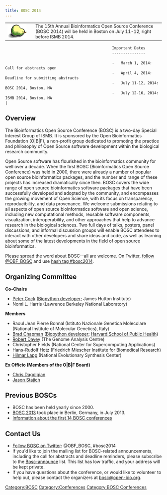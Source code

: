 ```yaml
---
title: BOSC 2014
---
```


|                                            |     |                                                                                                                                 |
|--------------------------------------------|-----|---------------------------------------------------------------------------------------------------------------------------------|
| ![The Bosc Pear](Pear.png "The Bosc Pear") |     | The 15th Annual Bioinformatics Open Source Conference (BOSC 2014) will be held in Boston on July 11-12, right before ISMB 2014. 
                                                                                                                                                                                     
                                                    Important Dates                                                                                                                  
                                                    ---------------                                                                                                                  
                                                                                                                                                                                     
                                                    -   March 1, 2014: Call for abstracts open                                                                                       
                                                    -   April 4, 2014: Deadline for submitting abstracts                                                                             
                                                    -   July 11-12, 2014: BOSC 2014, Boston, MA                                                                                      
                                                    -   July 12-16, 2014: ISMB 2014, Boston, MA                                                                                      |

Overview
--------

The Bioinformatics Open Source Conference (BOSC) is a two-day Special
Interest Group of ISMB. It is sponsored by the Open Bioinformatics
Foundation (O|B|F), a non-profit group dedicated to promoting the
practice and philosophy of Open Source software development within the
biological research community.

Open Source software has flourished in the bioinformatics community for
well over a decade. When the first BOSC (Bioinformatics Open Source
Conference) was held in 2000, there were already a number of popular
open source bioinformatics packages, and the number and range of these
projects has increased dramatically since then. BOSC covers the wide
range of open source bioinformatics software packages that have been
successfully developed and adopted by the community, and encompasses the
growing movement of Open Science, with its focus on transparency,
reproducibility, and data provenance. We welcome submissions relating to
all aspects of open source bioinformatics software and open science,
including new computational methods, reusable software components,
visualization, interoperability, and other approaches that help to
advance research in the biological sciences. Two full days of talks,
posters, panel discussions, and informal discussion groups will enable
BOSC attendees to interact with other developers and share ideas and
code, as well as learning about some of the latest developments in the
field of open source bioinformatics.

Please spread the word about BOSC--all are welcome. On Twitter, [follow
@OBF\_BOSC](https://twitter.com/OBF_BOSC) and use [hash tag
\#bosc2014](https://twitter.com/search?q=%23BOSC2014).

Organizing Committee
--------------------

**Co-Chairs**

-   [Peter Cock](http://www.scri.ac.uk/staff/petercock) ([Biopython
    developer](http://biopython.org); James Hutton Institute)
-   Nomi L. Harris (Lawrence Berkeley National Laboratory)

**Members**

-   Raoul Jean Pierre Bonnal (Istituto Nazionale Genetica Molecolare
    (National Institute of Molecular Genetics), Italy)
-   [Brad Chapman](http://bcbio.wordpress.com) ([Biopython
    developer](http://biopython.org); [Harvard School of Public
    Health](http://compbio.sph.harvard.edu/chb/))
-   [Robert
    Davey](http://www.tgac.ac.uk/bioinformatics/sequencing-informatics/robert-davey/)
    (The Genome Analysis Centre)
-   Christopher Fields (National Center for Supercomputing Applications)
-   Hans-Rudolf Hotz (Friedrich Miescher Institute for
    Biomedical Research)
-   [Hilmar Lapp](http://www.bioperl.org/wiki/Hilmar_Lapp) (National
    Evolutionary Synthesis Center)

**Ex Officio (Members of the O|B|F Board)**

-   [Chris Dagdigian](http://www.bioperl.org/wiki/Chris_Dagdigian)
-   [Jason Stajich](http://www.bioperl.org/wiki/Jason_Stajich)

Previous BOSCs
--------------

-   BOSC has been held yearly since 2000.
-   [BOSC 2013](BOSC_2013 "wikilink") took place in Berlin, Germany, in
    July 2013.
-   [ Information about the first 14 BOSC
    conferences](Past_BOSC_conferences "wikilink")

Contact Us
----------

-   [Follow BOSC on Twitter](http://twitter.com/#!/BOSC2012):
    @OBF\_BOSC, \#bosc2014
-   If you'd like to join the mailing list for BOSC-related
    announcements, including the call for abstracts and deadline
    reminders, please subscribe to the
    [Bosc-announce](http://lists.open-bio.org/mailman/listinfo/bosc-announce) list.
    This list has low traffic, and your address will be kept private.
-   If you have questions about the conference, or would like to
    volunteer to help out, please contact the organizers at
    <bosc@open-bio.org>.

<Category:BOSC> <Category:Conferences> [Category:BOSC
Conferences](Category:BOSC_Conferences "wikilink")
